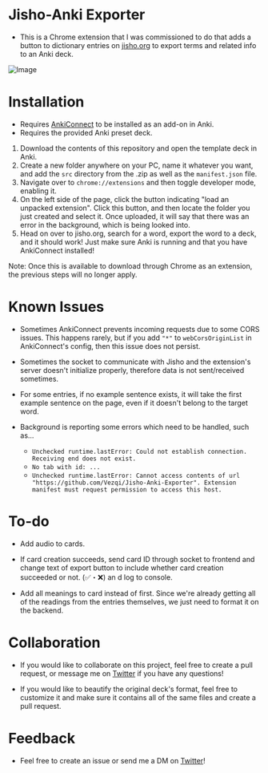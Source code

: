 # Jisho-Anki Exporter

- This is a Chrome extension that I was commissioned to do that adds a button to dictionary entries on [jisho.org](https://jisho.org/) to export terms and related info to an Anki deck.

![Image](https://i.imgur.com/2ltozuT.png)

# Installation

- Requires [AnkiConnect](https://ankiweb.net/shared/info/2055492159) to be installed as an add-on in Anki.
- Requires the provided Anki preset deck.

1) Download the contents of this repository and open the template deck in Anki.
2) Create a new folder anywhere on your PC, name it whatever you want, and add the `src` directory from the .zip as well as the `manifest.json` file.
3) Navigate over to `chrome://extensions` and then toggle developer mode, enabling it.
4) On the left side of the page, click the button indicating "load an unpacked extension". Click this button, and then locate the folder you just created and select it. Once uploaded, it will say that there was an error in the background, which is being looked into.
5) Head on over to jisho.org, search for a word, export the word to a deck, and it should work! Just make sure Anki is running and that you have AnkiConnect installed! 

Note: Once this is available to download through Chrome as an extension, the previous steps will no longer apply.

# Known Issues

- Sometimes AnkiConnect prevents incoming requests due to some CORS issues. This happens rarely, but if you add `"*"` to `webCorsOriginList` in AnkiConnect's config, then this issue does not persist.

- Sometimes the socket to communicate with Jisho and the extension's server doesn't initialize properly, therefore data is not sent/received sometimes.

- For some entries, if no example sentence exists, it will take the first example sentence on the page, even if it doesn't belong to the target word. 

- Background is reporting some errors which need to be handled, such as...
    - `Unchecked runtime.lastError: Could not establish connection. Receiving end does not exist.`
    - `No tab with id: ...`
    - `Unchecked runtime.lastError: Cannot access contents of url "https://github.com/Vezqi/Jisho-Anki-Exporter". Extension manifest must request permission to access this host.`

# To-do

- Add audio to cards.

- If card creation succeeds, send card ID through socket to frontend and change text of export button to include whether card creation succeeded or not. (✅・❌) an d log to console.

- Add all meanings to card instead of first. Since we're already getting all of the readings from the entries themselves, we just need to format it on the backend. 

# Collaboration

- If you would like to collaborate on this project, feel free to create a pull request, or message me on [Twitter](https://twitter.com/Vezqi) if you have any questions! 

- If you would like to beautify the original deck's format, feel free to customize it and make sure it contains all of the same files and create a pull request.

# Feedback

- Feel free to create an issue or send me a DM on [Twitter](https://twitter.com/Vezqi)!
